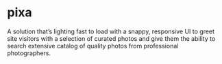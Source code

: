 # pixa
A solution that’s lighting fast to load with a snappy, responsive UI to greet site visitors with a selection of curated photos and give them the ability to search extensive catalog of quality photos from professional photographers.

